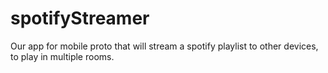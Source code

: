 spotifyStreamer
===============

Our app for mobile proto that will stream a spotify playlist to other devices, to play in multiple rooms.
